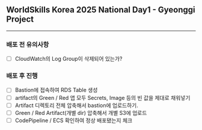 ## WorldSkills Korea 2025 National Day1 - Gyeonggi Project
---

### 배포 전 유의사항
- [ ] CloudWatch의 Log Group이 삭제되어 있는가?

### 배포 후 진행
- [ ] Bastion에 접속하여 RDS Table 생성
- [ ] artifact의 Green / Red 앱 모두 Secrets, Image 등의 빈 값을 제대로 채워넣기
- [ ] Artifact 디렉토리 전체 압축해서 bastion에 업로드하기.
- [ ] Green / Red Artifact(개별 dir) 압축해서 개별 S3에 업로드
- [ ] CodePipeline / ECS 확인하여 정상 배포됐는지 체크